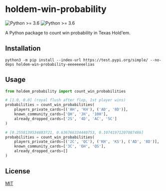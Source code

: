 # holdem-win-probability

![Python >= 3.6](https://img.shields.io/badge/python->=3.6-blue) ![Python >= 3.6](https://img.shields.io/badge/license-MIT-green)

A Python package to count win probability in Texas Hold'em.

## Installation
```
python3 -m pip install --index-url https://test.pypi.org/simple/ --no-deps holdem-win-probability-eeeeeeeelias
```

## Usage
```python
from holdem_probability import count_win_probabilities

# [1.0, 0.0] (royal flush after flop, 1st player wins)
probabilities = count_win_probabilities(
    players_private_cards=[('AH', 'KH'), ('AD', '8D')],
    known_community_cards=['QH', 'JH', '10H'],
    already_dropped_cards=['2S', '4D', 'AC', '5C']
)

# [0.2558139534883721, 0.636766334440753, 0.10741971207087486]
probabilities = count_win_probabilities(
    players_private_cards=[('2C', 'QC'), ('KH', 'KS'), ('AD', '8D')],
    known_community_cards=['3C', '6H', 'QS'],
    already_dropped_cards=[]
)
```

## License
[MIT](https://choosealicense.com/licenses/mit/)
